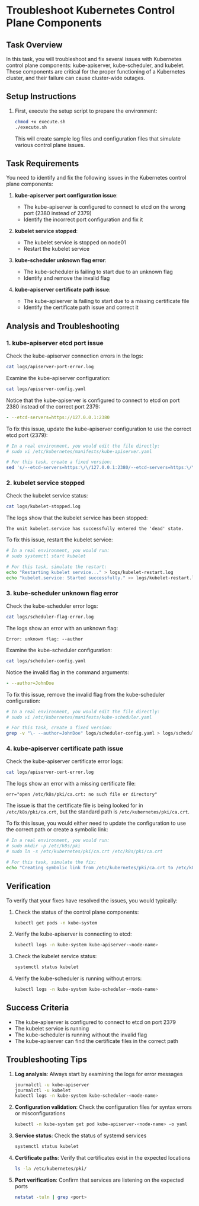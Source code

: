 # Troubleshoot Kubernetes Control Plane Components

## Task Overview
In this task, you will troubleshoot and fix several issues with Kubernetes control plane components: kube-apiserver, kube-scheduler, and kubelet. These components are critical for the proper functioning of a Kubernetes cluster, and their failure can cause cluster-wide outages.

## Setup Instructions

1. First, execute the setup script to prepare the environment:
   ```bash
   chmod +x execute.sh
   ./execute.sh
   ```
   This will create sample log files and configuration files that simulate various control plane issues.

## Task Requirements

You need to identify and fix the following issues in the Kubernetes control plane components:

1. **kube-apiserver port configuration issue**:
   - The kube-apiserver is configured to connect to etcd on the wrong port (2380 instead of 2379)
   - Identify the incorrect port configuration and fix it

2. **kubelet service stopped**:
   - The kubelet service is stopped on node01
   - Restart the kubelet service

3. **kube-scheduler unknown flag error**:
   - The kube-scheduler is failing to start due to an unknown flag
   - Identify and remove the invalid flag

4. **kube-apiserver certificate path issue**:
   - The kube-apiserver is failing to start due to a missing certificate file
   - Identify the certificate path issue and correct it

## Analysis and Troubleshooting

### 1. kube-apiserver etcd port issue

Check the kube-apiserver connection errors in the logs:
```bash
cat logs/apiserver-port-error.log
```

Examine the kube-apiserver configuration:
```bash
cat logs/apiserver-config.yaml
```

Notice that the kube-apiserver is configured to connect to etcd on port 2380 instead of the correct port 2379:
```yaml
- --etcd-servers=https://127.0.0.1:2380
```

To fix this issue, update the kube-apiserver configuration to use the correct etcd port (2379):
```bash
# In a real environment, you would edit the file directly:
# sudo vi /etc/kubernetes/manifests/kube-apiserver.yaml

# For this task, create a fixed version:
sed 's/--etcd-servers=https:\/\/127.0.0.1:2380/--etcd-servers=https:\/\/127.0.0.1:2379/g' logs/apiserver-config.yaml > logs/apiserver-config-fixed.yaml
```

### 2. kubelet service stopped

Check the kubelet service status:
```bash
cat logs/kubelet-stopped.log
```

The logs show that the kubelet service has been stopped:
```
The unit kubelet.service has successfully entered the 'dead' state.
```

To fix this issue, restart the kubelet service:
```bash
# In a real environment, you would run:
# sudo systemctl start kubelet

# For this task, simulate the restart:
echo "Restarting kubelet service..." > logs/kubelet-restart.log
echo "kubelet.service: Started successfully." >> logs/kubelet-restart.log
```

### 3. kube-scheduler unknown flag error

Check the kube-scheduler error logs:
```bash
cat logs/scheduler-flag-error.log
```

The logs show an error with an unknown flag:
```
Error: unknown flag: --author
```

Examine the kube-scheduler configuration:
```bash
cat logs/scheduler-config.yaml
```

Notice the invalid flag in the command arguments:
```yaml
- --author=JohnDoe
```

To fix this issue, remove the invalid flag from the kube-scheduler configuration:
```bash
# In a real environment, you would edit the file directly:
# sudo vi /etc/kubernetes/manifests/kube-scheduler.yaml

# For this task, create a fixed version:
grep -v "\- --author=JohnDoe" logs/scheduler-config.yaml > logs/scheduler-config-fixed.yaml
```

### 4. kube-apiserver certificate path issue

Check the kube-apiserver certificate error logs:
```bash
cat logs/apiserver-cert-error.log
```

The logs show an error with a missing certificate file:
```
err="open /etc/k8s/pki/ca.crt: no such file or directory"
```

The issue is that the certificate file is being looked for in `/etc/k8s/pki/ca.crt`, but the standard path is `/etc/kubernetes/pki/ca.crt`.

To fix this issue, you would either need to update the configuration to use the correct path or create a symbolic link:
```bash
# In a real environment, you would run:
# sudo mkdir -p /etc/k8s/pki
# sudo ln -s /etc/kubernetes/pki/ca.crt /etc/k8s/pki/ca.crt

# For this task, simulate the fix:
echo "Creating symbolic link from /etc/kubernetes/pki/ca.crt to /etc/k8s/pki/ca.crt" > logs/cert-fix.log
```

## Verification

To verify that your fixes have resolved the issues, you would typically:

1. Check the status of the control plane components:
   ```bash
   kubectl get pods -n kube-system
   ```

2. Verify the kube-apiserver is connecting to etcd:
   ```bash
   kubectl logs -n kube-system kube-apiserver-<node-name>
   ```

3. Check the kubelet service status:
   ```bash
   systemctl status kubelet
   ```

4. Verify the kube-scheduler is running without errors:
   ```bash
   kubectl logs -n kube-system kube-scheduler-<node-name>
   ```

## Success Criteria
- The kube-apiserver is configured to connect to etcd on port 2379
- The kubelet service is running
- The kube-scheduler is running without the invalid flag
- The kube-apiserver can find the certificate files in the correct path

## Troubleshooting Tips

1. **Log analysis**: Always start by examining the logs for error messages
   ```bash
   journalctl -u kube-apiserver
   journalctl -u kubelet
   kubectl logs -n kube-system kube-scheduler-<node-name>
   ```

2. **Configuration validation**: Check the configuration files for syntax errors or misconfigurations
   ```bash
   kubectl -n kube-system get pod kube-apiserver-<node-name> -o yaml
   ```

3. **Service status**: Check the status of systemd services
   ```bash
   systemctl status kubelet
   ```

4. **Certificate paths**: Verify that certificates exist in the expected locations
   ```bash
   ls -la /etc/kubernetes/pki/
   ```

5. **Port verification**: Confirm that services are listening on the expected ports
   ```bash
   netstat -tuln | grep <port>
